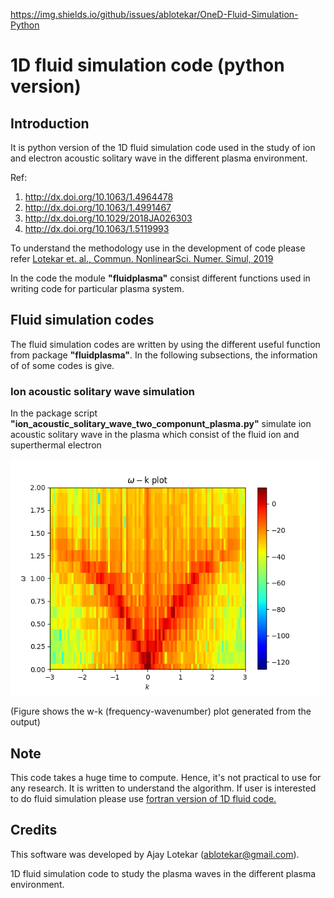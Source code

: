 https://img.shields.io/github/issues/ablotekar/OneD-Fluid-Simulation-Python

# 1D fluid simulation code (python version)

## Introduction 
It is python version of the 1D fluid simulation code used in the study of 
ion and electron acoustic solitary wave in the different plasma environment. 

Ref:
1. http://dx.doi.org/10.1063/1.4964478
2. http://dx.doi.org/10.1063/1.4991467
3. http://dx.doi.org/10.1029/2018JA026303
4. http://dx.doi.org/10.1063/1.5119993

To understand the methodology use in the development of code please 
refer [Lotekar et. al., Commun. NonlinearSci. Numer. Simul, 2019](http://dx.doi.org/10.1016/j.cnsns.2018.07.041)

In the code the module **"fluidplasma"** consist different functions used in
writing code for particular plasma system. 

## Fluid simulation codes 

The fluid simulation codes are written by using the different useful function from
package **"fluidplasma"**. In the following subsections, the information of
of some codes is give. 

### Ion acoustic solitary wave simulation 
In the package script **"ion_acoustic_solitary_wave_two_componunt_plasma.py"** simulate
ion acoustic solitary wave in the plasma which consist of the fluid ion and 
superthermal electron 

![wkplot](./figures/wkplot.png)

(Figure shows the w-k (frequency-wavenumber) plot generated from the output)


## Note
This code takes a huge time to compute. Hence, it's not practical to use for any research. It is written to understand the algorithm. If user is interested to do fluid simulation please use [fortran version of 1D fluid code.](https://github.com/ablotekar/oneD-fluid-simulation-code-fortran.git)


## Credits
      
This software was developed by Ajay Lotekar ([ablotekar@gmail.com](ablotekar@gmail.com)).

1D fluid simulation code to study the plasma waves in the different plasma environment. 
